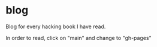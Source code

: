 # blog
Blog for every hacking book I have read.


In order to read, click on "main" and change to "gh-pages"
